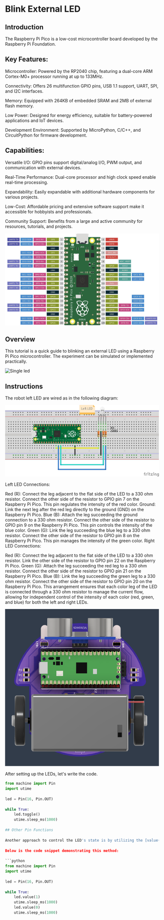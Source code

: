 # Blink External LED

## Introduction

The Raspberry Pi Pico is a low-cost microcontroller board developed by the Raspberry Pi Foundation.

## Key Features:

Microcontroller: Powered by the RP2040 chip, featuring a dual-core ARM Cortex-M0+ processor running at up to 133MHz.

Connectivity: Offers 26 multifunction GPIO pins, USB 1.1 support, UART, SPI, and I2C interfaces.

Memory: Equipped with 264KB of embedded SRAM and 2MB of external flash memory.

Low Power: Designed for energy efficiency, suitable for battery-powered applications and IoT devices.

Development Environment: Supported by MicroPython, C/C++, and CircuitPython for firmware development.

## Capabilities:

Versatile I/O: GPIO pins support digital/analog I/O, PWM output, and communication with external devices.

Real-Time Performance: Dual-core processor and high clock speed enable real-time processing.

Expandability: Easily expandable with additional hardware components for various projects.

Low-Cost: Affordable pricing and extensive software support make it accessible for hobbyists and professionals.

Community Support: Benefits from a large and active community for resources, tutorials, and projects.

![MicroController](https://github.com/mjtroniks/Mojobot/blob/d91b9694c7622a41186362987df0de14fe8cf188/MojobotPico/Micropython/Images/Raspberry-Pi-PICO-Pinout-Diagram.jpeg)

## Overview

This tutorial is a quick guide to blinking an external LED using a Raspberry Pi Pico microcontroller. The experiment can be simulated or implemented practically.

![Single led](https://giphy.com/embed/yVYl3tMt6f3voxqnG7)

## Instructions

The robot left LED are wired as in the following diagram:

![Single led](https://github.com/mjtroniks/Mojobot/blob/d91b9694c7622a41186362987df0de14fe8cf188/MojobotPico/Micropython/Images/Single%20led_bb.jpg)

Left LED Connections:

Red (R): Connect the leg adjacent to the flat side of the LED to a 330 ohm resistor. Connect the other side of the resistor to GPIO pin 7 on the Raspberry Pi Pico. This pin regulates the intensity of the red color.
Ground: Link the next leg after the red leg directly to the ground (GND) on the Raspberry Pi Pico.
Blue (B): Attach the leg succeeding the ground connection to a 330 ohm resistor. Connect the other side of the resistor to GPIO pin 9 on the Raspberry Pi Pico. This pin controls the intensity of the blue color.
Green (G): Link the leg succeeding the blue leg to a 330 ohm resistor. Connect the other side of the resistor to GPIO pin 8 on the Raspberry Pi Pico. This pin manages the intensity of the green color.
Right LED Connections:

Red (R): Connect the leg adjacent to the flat side of the LED to a 330 ohm resistor. Link the other side of the resistor to GPIO pin 22 on the Raspberry Pi Pico.
Green (G): Attach the leg succeeding the red leg to a 330 ohm resistor. Connect the other side of the resistor to GPIO pin 21 on the Raspberry Pi Pico.
Blue (B): Link the leg succeeding the green leg to a 330 ohm resistor. Connect the other side of the resistor to GPIO pin 20 on the Raspberry Pi Pico.
This arrangement ensures that each color leg of the LED is connected through a 330 ohm resistor to manage the current flow, allowing for independent control of the intensity of each color (red, green, and blue) for both the left and right LEDs.

![Robot Leds](https://github.com/mjtroniks/Mojobot/blob/dcf25ff05e4eff7f64864f8ec74484e06fddeac2/MojobotPico/Micropython/Images/left%20right%20led.PNG)

After setting up the LEDs, let's write the code. 



```python
from machine import Pin
import utime

led = Pin(16, Pin.OUT)

while True:
    led.toggle()
    utime.sleep_ms(1000)

## Other Pin Functions

Another approach to control the LED's state is by utilizing the [value() function](https://docs.micropython.org/en/latest/library/machine.Pin.html#machine.Pin.value).

Below is the code snippet demonstrating this method:

```python
from machine import Pin
import utime

led = Pin(16, Pin.OUT)

while True:
    led.value(1)
    utime.sleep_ms(1000)
    led.value(0)
    utime.sleep_ms(1000)


